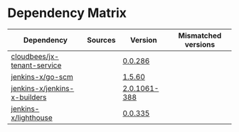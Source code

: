 # Dependency Matrix

Dependency | Sources | Version | Mismatched versions
---------- | ------- | ------- | -------------------
[cloudbees/jx-tenant-service](https://github.com/cloudbees/jx-tenant-service) |  | [0.0.286](https://github.com/cloudbees/jx-tenant-service/releases/tag/v0.0.286) | 
[jenkins-x/go-scm](https://github.com/jenkins-x/go-scm) |  | [1.5.60]() | 
[jenkins-x/jenkins-x-builders](https://github.com/jenkins-x/jenkins-x-builders) |  | [2.0.1061-388]() | 
[jenkins-x/lighthouse](https://github.com/jenkins-x/lighthouse) |  | [0.0.335]() | 
